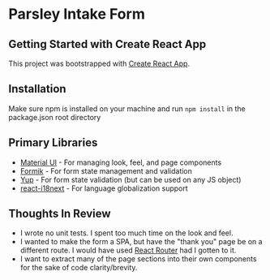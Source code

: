 # Parsley Intake Form
## Getting Started with Create React App
This project was bootstrapped with [Create React App](https://github.com/facebook/create-react-app).

## Installation
Make sure npm is installed on your machine and run `npm install` in the package.json root directory

## Primary Libraries

* [Material UI](http://localhost:3000) - For managing look, feel, and page components
* [Formik](https://formik.org/) - For form state management and validation
* [Yup](https://www.npmjs.com/package/yup) - For form state validation (but can be used on any JS object)
* [react-i18next](https://react.i18next.com/) - For language globalization support

## Thoughts In Review

* I wrote no unit tests. I spent too much time on the look and feel.
* I wanted to make the form a SPA, but have the "thank you" page be on a different route. I would have used [React Router](https://reactrouter.com/) had I gotten to it.
* I want to extract many of the page sections into their own components for the sake of code clarity/brevity.